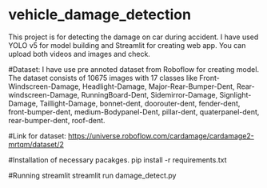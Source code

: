 # vehicle_damage_detection

This project is for detecting the damage on car during accident.
I have used YOLO v5 for model building and Streamlit for creating web app.
You can upload both videos and images and check.

#Dataset:
I have use pre annoted dataset from Roboflow for creating model.
The dataset consists of 10675 images with 17 classes like Front-Windscreen-Damage, Headlight-Damage, Major-Rear-Bumper-Dent, Rear-windscreen-Damage, 
RunningBoard-Dent, Sidemirror-Damage, Signlight-Damage, Taillight-Damage, bonnet-dent, doorouter-dent, fender-dent, 
front-bumper-dent, medium-Bodypanel-Dent, pillar-dent, quaterpanel-dent, rear-bumper-dent, roof-dent.

#Link for dataset:
https://universe.roboflow.com/cardamage/cardamage2-mrtqm/dataset/2


#Installation of necessary pacakges.
pip install -r requirements.txt

#Running streamlit 
streamlit run damage_detect.py
